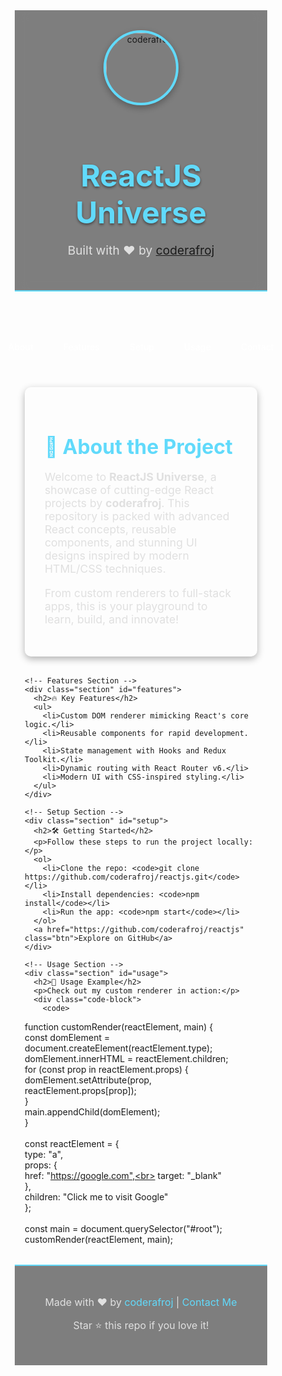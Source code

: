 <!DOCTYPE html>
<html lang="en">
<head>
  <meta charset="UTF-8">
  <meta name="viewport" content="width=device-width, initial-scale=1.0">
  <meta http-equiv="X-UA-Compatible" content="ie=edge">
  <title>ReactJS Universe by coderafroj</title>
  <style>
    /* Reset default styles */
    * {
      margin: 0;
      padding: 0;
      box-sizing: border-box;
    }

    /* Global styles */
    body {
      font-family: 'Poppins', sans-serif;
      background: linear-gradient(135deg, #61DAFB 0%, #1a1a1a 100%);
      color: #fff;
      min-height: 100vh;
      line-height: 1.6;
      overflow-x: hidden;
    }

    /* Header */
    header {
      text-align: center;
      padding: 2rem;
      background: rgba(0, 0, 0, 0.5);
      backdrop-filter: blur(10px);
      border-bottom: 2px solid #61DAFB;
    }

    header img {
      width: 120px;
      border-radius: 50%;
      border: 4px solid #61DAFB;
      box-shadow: 0 4px 12px rgba(0, 0, 0, 0.3);
      margin-bottom: 1rem;
    }

    header h1 {
      font-size: 3rem;
      color: #61DAFB;
      text-shadow: 0 2px 4px rgba(0, 0, 0, 0.5);
    }

    header p {
      font-size: 1.2rem;
      color: #e0e0e0;
    }

    /* Navigation */
    nav {
      display: flex;
      justify-content: center;
      gap: 1rem;
      padding: 1rem;
      background: rgba(255, 255, 255, 0.1);
    }

    nav a {
      color: #fff;
      text-decoration: none;
      font-weight: 500;
      padding: 0.5rem 1rem;
      border-radius: 5px;
      transition: background 0.3s ease;
    }

    nav a:hover {
      background: #61DAFB;
      color: #1a1a1a;
    }

    /* Main content */
    .container {
      max-width: 1000px;
      margin: 2rem auto;
      padding: 0 1rem;
    }

    .section {
      background: rgba(255, 255, 255, 0.1);
      padding: 2rem;
      border-radius: 10px;
      margin-bottom: 2rem;
      box-shadow: 0 4px 12px rgba(0, 0, 0, 0.3);
    }

    .section h2 {
      font-size: 2rem;
      color: #61DAFB;
      margin-bottom: 1rem;
    }

    .section p, .section li {
      font-size: 1.1rem;
      color: #e0e0e0;
    }

    .section ul {
      list-style: none;
      padding-left: 1rem;
    }

    .section ul li::before {
      content: "🚀";
      margin-right: 0.5rem;
    }

    /* Code block */
    .code-block {
      background: #1a1a1a;
      padding: 1rem;
      border-radius: 8px;
      overflow-x: auto;
      margin: 1rem 0;
    }

    .code-block code {
      color: #61DAFB;
      font-family: 'Courier New', monospace;
    }

    /* Button */
    .btn {
      display: inline-block;
      padding: 0.8rem 1.5rem;
      background: #61DAFB;
      color: #1a1a1a;
      text-decoration: none;
      border-radius: 5px;
      font-weight: 600;
      transition: transform 0.2s ease, box-shadow 0.2s ease;
    }

    .btn:hover {
      transform: scale(1.05);
      box-shadow: 0 4px 12px rgba(0, 0, 0, 0.5);
    }

    /* Footer */
    footer {
      text-align: center;
      padding: 2rem;
      background: rgba(0, 0, 0, 0.5);
      border-top: 2px solid #61DAFB;
    }

    footer p {
      font-size: 1rem;
      color: #e0e0e0;
    }

    footer a {
      color: #61DAFB;
      text-decoration: none;
    }

    footer a:hover {
      text-decoration: underline;
    }

    /* Responsive design */
    @media (max-width: 768px) {
      header h1 {
        font-size: 2rem;
      }

      .section h2 {
        font-size: 1.5rem;
      }

      nav {
        flex-direction: column;
        gap: 0.5rem;
      }
    }
  </style>
  <link href="https://fonts.googleapis.com/css2?family=Poppins:wght@400;600&display=swap" rel="stylesheet">
</head>
<body>
  <!-- Header -->
  <header>
    <img src="https://avatars.githubusercontent.com/u/your-github-id?v=4" alt="coderafroj">
    <h1>ReactJS Universe</h1>
    <p>Built with ❤️ by <a href="https://github.com/coderafroj">coderafroj</a></p>
  </header>

  <!-- Navigation -->
  <nav>
    <a href="#about">About</a>
    <a href="#features">Features</a>
    <a href="#setup">Setup</a>
    <a href="#usage">Usage</a>
    <a href="#contact">Contact</a>
  </nav>

  <!-- Main content -->
  <div class="container">
    <!-- About Section -->
    <div class="section" id="about">
      <h2>🌟 About the Project</h2>
      <p>
        Welcome to <strong>ReactJS Universe</strong>, a showcase of cutting-edge React projects by <strong>coderafroj</strong>. This repository is packed with advanced React concepts, reusable components, and stunning UI designs inspired by modern HTML/CSS techniques.
      </p>
      <p>
        From custom renderers to full-stack apps, this is your playground to learn, build, and innovate!
      </p>
    </div>

    <!-- Features Section -->
    <div class="section" id="features">
      <h2>🔥 Key Features</h2>
      <ul>
        <li>Custom DOM renderer mimicking React's core logic.</li>
        <li>Reusable components for rapid development.</li>
        <li>State management with Hooks and Redux Toolkit.</li>
        <li>Dynamic routing with React Router v6.</li>
        <li>Modern UI with CSS-inspired styling.</li>
      </ul>
    </div>

    <!-- Setup Section -->
    <div class="section" id="setup">
      <h2>🛠️ Getting Started</h2>
      <p>Follow these steps to run the project locally:</p>
      <ol>
        <li>Clone the repo: <code>git clone https://github.com/coderafroj/reactjs.git</code></li>
        <li>Install dependencies: <code>npm install</code></li>
        <li>Run the app: <code>npm start</code></li>
      </ol>
      <a href="https://github.com/coderafroj/reactjs" class="btn">Explore on GitHub</a>
    </div>

    <!-- Usage Section -->
    <div class="section" id="usage">
      <h2>🚀 Usage Example</h2>
      <p>Check out my custom renderer in action:</p>
      <div class="code-block">
        <code>
function customRender(reactElement, main) {<br>
  const domElement = document.createElement(reactElement.type);<br>
  domElement.innerHTML = reactElement.children;<br>
  for (const prop in reactElement.props) {<br>
    domElement.setAttribute(prop, reactElement.props[prop]);<br>
  }<br>
  main.appendChild(domElement);<br>
}<br><br>
const reactElement = {<br>
  type: "a",<br>
  props: {<br>
    href: "https://google.com",<br>
    target: "_blank"<br>
  },<br>
  children: "Click me to visit Google"<br>
};<br><br>
const main = document.querySelector("#root");<br>
customRender(reactElement, main);
        </code>
      </div>
    </div>
  </div>

  <!-- Footer -->
  <footer id="contact">
    <p>
      Made with ❤️ by <a href="https://github.com/coderafroj">coderafroj</a> | 
      <a href="mailto:your-email@example.com">Contact Me</a>
    </p>
    <p>Star ⭐ this repo if you love it!</p>
  </footer>
</body>
</html>